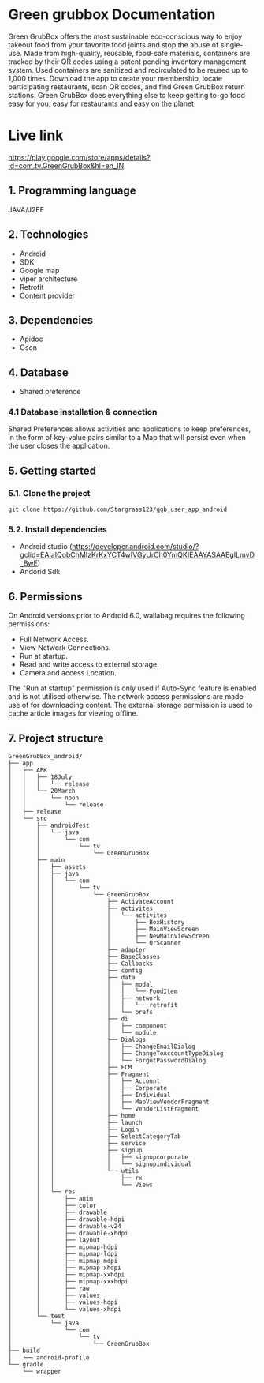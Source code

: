 # Green grubbox Documentation
Green GrubBox offers the most sustainable eco-conscious way to enjoy takeout food from your favorite food
joints and stop the abuse of single-use. Made from high-quality, reusable, food-safe materials, 
containers are tracked by their QR codes using a patent pending inventory management system.
Used containers are sanitized and recirculated to be reused up to 1,000 times. Download the app to create your membership,
locate participating restaurants, scan QR codes, and find Green GrubBox return stations. Green GrubBox does everything else
to keep getting to-go food easy for you, easy for restaurants and easy on the planet.

# Live link
https://play.google.com/store/apps/details?id=com.tv.GreenGrubBox&hl=en_IN

## 1. Programming language
JAVA/J2EE

## 2. Technologies
* Android
* SDK 
* Google map
* viper architecture
* Retrofit
* Content provider


## 3. Dependencies
* Apidoc
* Gson
 

## 4. Database
* Shared preference
 ### 4.1 Database installation & connection
 Shared Preferences allows activities and applications to keep preferences, in the form of key-value pairs similar to a Map that will persist even when the user closes the application.
 
 ## 5. Getting started

### 5.1. Clone the project
```git clone https://github.com/Stargrass123/ggb_user_app_android```

### 5.2. Install dependencies
* Android studio  (https://developer.android.com/studio/?gclid=EAIaIQobChMIzKrKxYCT4wIVGyUrCh0YmQKIEAAYASAAEgILmvD_BwE)
* Andorid Sdk

## 6. Permissions
On Android versions prior to Android 6.0, wallabag requires the following permissions:

* Full Network Access.
* View Network Connections.
* Run at startup.
* Read and write access to external storage.
* Camera and access Location.

The "Run at startup" permission is only used if Auto-Sync feature is enabled and is not utilised otherwise. The network access permissions are made use of for downloading content. 
The external storage permission is used to cache article images for viewing offline.

## 7. Project structure

```base
GreenGrubBox_android/
├── app
│   ├── APK
│   │   ├── 18July
│   │   │   └── release
│   │   └── 20March
│   │       └── noon
│   │           └── release
│   ├── release
│   └── src
│       ├── androidTest
│       │   └── java
│       │       └── com
│       │           └── tv
│       │               └── GreenGrubBox
│       ├── main
│       │   ├── assets
│       │   ├── java
│       │   │   └── com
│       │   │       └── tv
│       │   │           └── GreenGrubBox
│       │   │               ├── ActivateAccount
│       │   │               ├── activites
│       │   │               │   └── activites
│       │   │               │       ├── BoxHistory
│       │   │               │       ├── MainViewScreen
│       │   │               │       ├── NewMainViewScreen
│       │   │               │       └── QrScanner
│       │   │               ├── adapter
│       │   │               ├── BaseClasses
│       │   │               ├── Callbacks
│       │   │               ├── config
│       │   │               ├── data
│       │   │               │   ├── modal
│       │   │               │   │   └── FoodItem
│       │   │               │   ├── network
│       │   │               │   │   └── retrofit
│       │   │               │   └── prefs
│       │   │               ├── di
│       │   │               │   ├── component
│       │   │               │   └── module
│       │   │               ├── Dialogs
│       │   │               │   ├── ChangeEmailDialog
│       │   │               │   ├── ChangeToAccountTypeDialog
│       │   │               │   └── ForgotPasswordDialog
│       │   │               ├── FCM
│       │   │               ├── Fragment
│       │   │               │   ├── Account
│       │   │               │   ├── Corporate
│       │   │               │   ├── Individual
│       │   │               │   ├── MapViewVendorFragment
│       │   │               │   └── VendorListFragment
│       │   │               ├── home
│       │   │               ├── launch
│       │   │               ├── Login
│       │   │               ├── SelectCategoryTab
│       │   │               ├── service
│       │   │               ├── signup
│       │   │               │   ├── signupcorporate
│       │   │               │   └── signupindividual
│       │   │               └── utils
│       │   │                   ├── rx
│       │   │                   └── Views
│       │   └── res
│       │       ├── anim
│       │       ├── color
│       │       ├── drawable
│       │       ├── drawable-hdpi
│       │       ├── drawable-v24
│       │       ├── drawable-xhdpi
│       │       ├── layout
│       │       ├── mipmap-hdpi
│       │       ├── mipmap-ldpi
│       │       ├── mipmap-mdpi
│       │       ├── mipmap-xhdpi
│       │       ├── mipmap-xxhdpi
│       │       ├── mipmap-xxxhdpi
│       │       ├── raw
│       │       ├── values
│       │       ├── values-hdpi
│       │       └── values-xhdpi
│       └── test
│           └── java
│               └── com
│                   └── tv
│                       └── GreenGrubBox
├── build
│   └── android-profile
└── gradle
    └── wrapper
```
